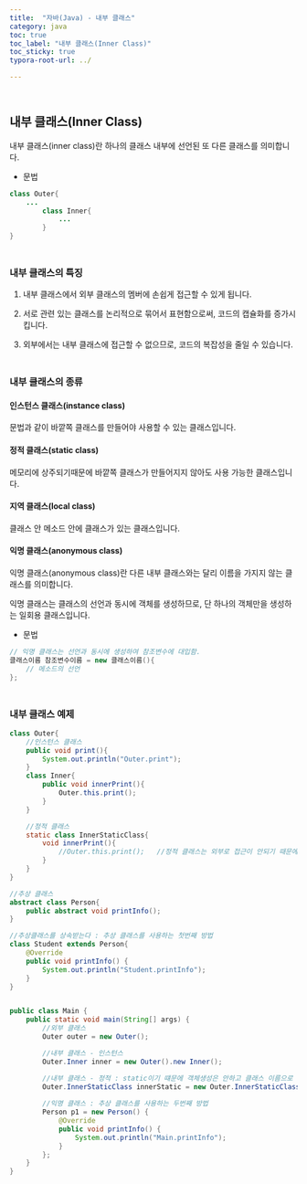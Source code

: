 ```yaml
---
title:  "자바(Java) - 내부 클래스"
category: java
toc: true
toc_label: "내부 클래스(Inner Class)"
toc_sticky: true
typora-root-url: ../

---
```


## <br>내부 클래스(Inner Class)

내부 클래스(inner class)란 하나의 클래스 내부에 선언된 또 다른 클래스를 의미합니다.

- 문법

```java
class Outer{
    ...
        class Inner{
            ...
        }
}
```



### <br>내부 클래스의 특징

1. 내부 클래스에서 외부 클래스의 멤버에 손쉽게 접근할 수 있게 됩니다.

2. 서로 관련 있는 클래스를 논리적으로 묶어서 표현함으로써, 코드의 캡슐화를 증가시킵니다.
3. 외부에서는 내부 클래스에 접근할 수 없으므로, 코드의 복잡성을 줄일 수 있습니다.

### <br>내부 클래스의 종류

#### 인스턴스 클래스(instance class)

문법과 같이 바깥쪽 클래스를 만들어야 사용할 수 있는 클래스입니다.

#### 정적 클래스(static class)

메모리에 상주되기때문에 바깥쪽 클래스가 만들어지지 않아도 사용 가능한 클래스입니다.

#### 지역 클래스(local class)

클래스 안 메소드 안에 클래스가 있는 클래스입니다.

#### 익명 클래스(anonymous class)

익명 클래스(anonymous class)란 다른 내부 클래스와는 달리 이름을 가지지 않는 클래스를 의미합니다.

익명 클래스는 클래스의 선언과 동시에 객체를 생성하므로, 단 하나의 객체만을 생성하는 일회용 클래스입니다.

- 문법

 ```java
 // 익명 클래스는 선언과 동시에 생성하여 참조변수에 대입함.
 클래스이름 참조변수이름 = new 클래스이름(){
     // 메소드의 선언
 };
 ```

### <br>내부 클래스 예제

```java
class Outer{
    //인스턴스 클래스
    public void print(){
        System.out.println("Outer.print");
    }
    class Inner{
        public void innerPrint(){
            Outer.this.print();
        }
    }

    //정적 클래스
    static class InnerStaticClass{
        void innerPrint(){
            //Outer.this.print();   //정적 클래스는 외부로 접근이 안되기 때문에 사용 불가
        }
    }
}

//추상 클래스
abstract class Person{
    public abstract void printInfo();
}

//추상클래스를 상속받는다 : 추상 클래스를 사용하는 첫번째 방법 
class Student extends Person{
    @Override
    public void printInfo() {
        System.out.println("Student.printInfo");
    }
}


public class Main {
    public static void main(String[] args) {
        //외부 클래스
        Outer outer = new Outer();

        //내부 클래스 - 인스턴스
        Outer.Inner inner = new Outer().new Inner();

        //내부 클래스 - 정적 : static이기 떄문에 객체생성은 안하고 클래스 이름으로 접근
        Outer.InnerStaticClass innerStatic = new Outer.InnerStaticClass();
        
        //익명 클래스 : 추상 클래스를 사용하는 두번째 방법 
        Person p1 = new Person() {
            @Override
            public void printInfo() {
                System.out.println("Main.printInfo");
            }
        };
    }
}
```

